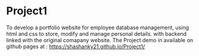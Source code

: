 # Project1
To develop a portfolio website for employee database management, using html and css to store, modify and manage personal details. with backend linked with the original comapany website.
The Project demo in available on github pages at : https://shashanky21.github.io/Project1/ 
